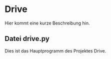 # Drive
Hier kommt eine kurze Beschreibung hin.
## Datei drive.py
Dies ist das Hauptprogramm des Projektes Drive.

